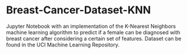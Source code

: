# Breast-Cancer-Dataset-KNN
Jupyter Notebook with an implementation of the K-Nearest Neighbors machine learning algorithm to predict if a female can be diagnosed with breast cancer after considering a certain set of features. Dataset can be found in the UCI Machine Learning Repository.
